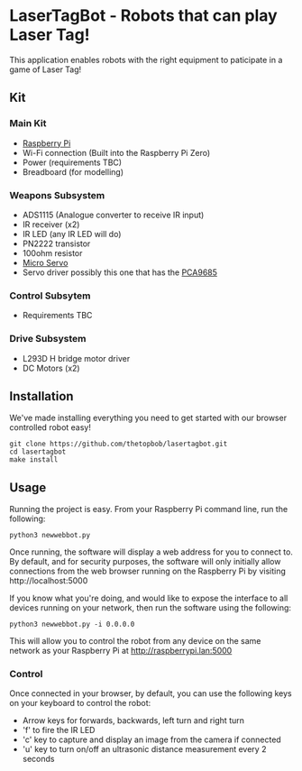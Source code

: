 # LaserTagBot - Robots that can play Laser Tag!

This application enables robots with the right equipment to paticipate in a game of Laser Tag!

## Kit
### Main Kit
 - [Raspberry Pi](https://thepihut.com/collections/raspberry-pi/products/raspberry-pi-zero)
 - Wi-Fi connection (Built into the Raspberry Pi Zero)
 - Power (requirements TBC)
 - Breadboard (for modelling)
### Weapons Subsystem
 - ADS1115 (Analogue converter to receive IR input)
 - IR receiver (x2)
 - IR LED (any IR LED will do)
 - PN2222 transistor
 - 100ohm resistor
 - [Micro Servo](https://thepihut.com/products/9g-micro-servo-1-6kg)
 - Servo driver possibly this one that has the [PCA9685](https://thepihut.com/products/adafruit-16-channel-12-bit-pwm-servo-driver-i2c-interface-pca9685)
### Control Subsytem
 - Requirements TBC
### Drive Subsystem
 - L293D H bridge motor driver
 - DC Motors (x2)

## Installation
We've made installing everything you need to get started with our browser controlled robot easy!

	git clone https://github.com/thetopbob/lasertagbot.git
	cd lasertagbot
	make install

## Usage
Running the project is easy. From your Raspberry Pi command line, run the following:

	python3 newwebbot.py

Once running, the software will display a web address for you to connect to. By default, and for security purposes, the software will only initially allow connections from the web browser running on the Raspberry Pi by visiting http://localhost:5000

If you know what you're doing, and would like to expose the interface to all devices running on your network, then run the software using the following:

	python3 newwebbot.py -i 0.0.0.0

This will allow you to control the robot from any device on the same network as your Raspberry Pi at http://raspberrypi.lan:5000

### Control
Once connected in your browser, by default, you can use the following keys on your keyboard to control the robot:

- Arrow keys for forwards, backwards, left turn and right turn
- 'f' to fire the IR LED
- 'c' key to capture and display an image from the camera if connected
- 'u' key to turn on/off an ultrasonic distance measurement every 2 seconds
